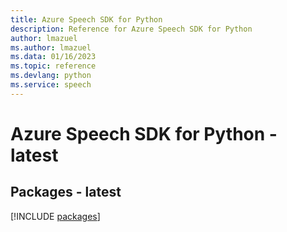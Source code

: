 ```yaml
---
title: Azure Speech SDK for Python
description: Reference for Azure Speech SDK for Python
author: lmazuel
ms.author: lmazuel
ms.data: 01/16/2023
ms.topic: reference
ms.devlang: python
ms.service: speech
---
```

# Azure Speech SDK for Python - latest
## Packages - latest
[!INCLUDE [packages](speech-index.md)]